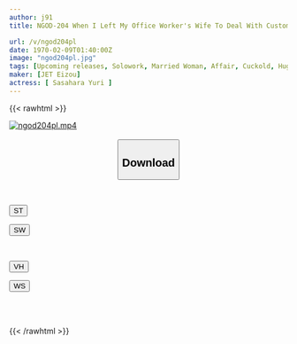 ```yaml
---
author: j91
title: NGOD-204 When I Left My Office Worker's Wife To Deal With Customer Complaints, She Made Me Apologize For Her Unreasonable Demands, Made Me Take Off My Clothes, And Fucked Me With A Big Cock... By The Time I Realized It, My Body And Mind Had Been Stolen... …… Yuri Sasahara

url: /v/ngod204pl
date: 1970-02-09T01:40:00Z
image: "ngod204pl.jpg"
tags: [Upcoming releases, Solowork, Married Woman, Affair, Cuckold, Huge Cock, Business Attire	]
maker: [JET Eizou]
actress: [ Sasahara Yuri ]
---
```



{{< rawhtml >}}

<div class="video" data-videoid="pending_link.html">
    <a href="javascript:;">
        <img src="/v/ngod204pl/ngod204pl.jpg" width="WIDTH" height="HEIGHT" alt="ngod204pl.mp4" loading="lazy">
    </a>
</div>

<script type="text/javascript" src="https://j91.asia/asset/on-demand-pend.js"></script>

<br>
  <link rel="stylesheet" href="https://j91.asia/asset/bs5.css">
  
  <center>
  <button class="btn btn-primary" type="button" data-bs-toggle="collapse" data-bs-target=".multi-collapse" aria-expanded="false" aria-controls="multiCollapseExample1 multiCollapseExample2"><h2>Download</h2></button></center>
</p>
<div class="row">
  <div class="col">
    <div class="collapse multi-collapse" id="multiCollapseExample1">
      <div class="card card-body">
	      	      <br>
<div class="buttons">  
<p><a href="https://j91.asia/pending_link.html" target="_blank"><button class="btn-hover color-3"><i class="fa fa-download"></i> ST</button></a></p>
<p><a href="https://j91.asia/pending_link.html" target="_blank"><button class="btn-hover color-2"><i class="fa fa-download"></i> SW</button></a></p></div>
    </div>
  </div>
</div>
  <div class="col">
    <div class="collapse multi-collapse" id="multiCollapseExample2">
      <div class="card card-body">
	      <br>
<div class="buttons">
<p><a href="https://j91.asia/pending_link.html" target="_blank"><button class="btn-hover color-9"><i class="fa fa-download"></i> VH</button></a></p>
<p><a href="https://j91.asia/pending_link.html" target="_blank"><button class="btn-hover color-8"><i class="fa fa-download"></i> WS</button></a></p></div>
<br><br>
      </div>
    </div>
  </div>
</div>

{{< /rawhtml >}}